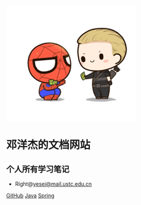 ![logo](_media/icon.png)
# 邓洋杰的文档网站
## 个人所有学习笔记

* Right@yesei@mail.ustc.edu.cn

[GitHub](https://github.com/YeSei/)
[Java](Java/)
[Spring](Spring/)